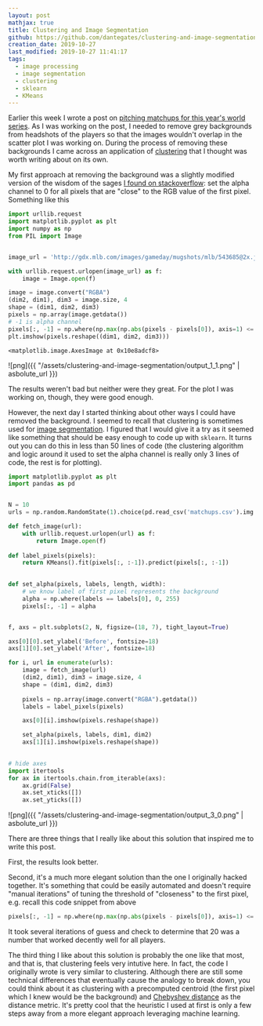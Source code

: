 ```yaml
---
layout: post
mathjax: true
title: Clustering and Image Segmentation
github: https://github.com/dantegates/clustering-and-image-segmentation
creation_date: 2019-10-27
last_modified: 2019-10-27 11:41:17
tags: 
  - image processing
  - image segmentation
  - clustering
  - sklearn
  - KMeans
---
```



Earlier this week I wrote a post on [pitching matchups for this year's world series](https://dantegates.github.io/2019/10/22/2019-world-series-pitcher-matchups.html). As I was working on the post, I needed to remove grey backgrounds from headshots of the players so that the images wouldn't overlap in the scatter plot I was working on. During the process of removing these backgrounds I came across an application of [clustering](https://en.wikipedia.org/wiki/Cluster_analysis) that I thought was worth writing about on its own.

My first approach at removing the background was a slightly modified version of the wisdom of the sages [I found on stackoverflow](https://stackoverflow.com/questions/765736/using-pil-to-make-all-white-pixels-transparent): set the alpha channel to 0 for all pixels that are "close" to the RGB value of the first pixel. Something like this


```python
import urllib.request
import matplotlib.pyplot as plt
import numpy as np
from PIL import Image


image_url = 'http://gdx.mlb.com/images/gameday/mugshots/mlb/543685@2x.jpg'

with urllib.request.urlopen(image_url) as f:
    image = Image.open(f)

image = image.convert("RGBA")
(dim2, dim1), dim3 = image.size, 4
shape = (dim1, dim2, dim3)
pixels = np.array(image.getdata())
# -1 is alpha channel
pixels[:, -1] = np.where(np.max(np.abs(pixels - pixels[0]), axis=1) <= 20, 0, 255)
plt.imshow(pixels.reshape((dim1, dim2, dim3)))
```




    <matplotlib.image.AxesImage at 0x10e8adcf8>




![png]({{ "/assets/clustering-and-image-segmentation/output_1_1.png" | asbolute_url }})


The results weren't bad but neither were they great. For the plot I was working on, though, they were good enough.

However, the next day I started thinking about other ways I could have removed the background. I seemed to recall that clustering is sometimes used for [image segmentation](https://en.wikipedia.org/wiki/Image_segmentation). I figured that I would give it a try as it seemed like something that should be easy enough to code up with `sklearn`. It turns out you can do this in less than 50 lines of code (the clustering algorithm and logic around it used to set the alpha channel is really only 3 lines of code, the rest is for plotting).


```python
import matplotlib.pyplot as plt
import pandas as pd


N = 10
urls = np.random.RandomState(1).choice(pd.read_csv('matchups.csv').img.unique(), N, replace=False)

def fetch_image(url):
    with urllib.request.urlopen(url) as f:
        return Image.open(f)
    
def label_pixels(pixels):
    return KMeans().fit(pixels[:, :-1]).predict(pixels[:, :-1])

    
def set_alpha(pixels, labels, length, width):
    # we know label of first pixel represents the background
    alpha = np.where(labels == labels[0], 0, 255)
    pixels[:, -1] = alpha


f, axs = plt.subplots(2, N, figsize=(18, 7), tight_layout=True)

axs[0][0].set_ylabel('Before', fontsize=18)
axs[1][0].set_ylabel('After', fontsize=18)

for i, url in enumerate(urls):
    image = fetch_image(url)
    (dim2, dim1), dim3 = image.size, 4
    shape = (dim1, dim2, dim3)
    
    pixels = np.array(image.convert("RGBA").getdata())
    labels = label_pixels(pixels)

    axs[0][i].imshow(pixels.reshape(shape))

    set_alpha(pixels, labels, dim1, dim2)
    axs[1][i].imshow(pixels.reshape(shape))
    

# hide axes
import itertools
for ax in itertools.chain.from_iterable(axs):
    ax.grid(False)
    ax.set_xticks([])
    ax.set_yticks([])
```


![png]({{ "/assets/clustering-and-image-segmentation/output_3_0.png" | asbolute_url }})


There are three things that I really like about this solution that inspired me to write this post.

First, the results look better.

Second, it's a much more elegant solution than the one I originally hacked together. It's something that could be easily automated and doesn't require "manual iterations" of tuning the threshold of "closeness" to the first pixel, e.g. recall this code snippet from above

```python
pixels[:, -1] = np.where(np.max(np.abs(pixels - pixels[0]), axis=1) <= 20, 0, 255)
```

It took several iterations of guess and check to determine that 20 was a number that worked decently well for all players.

The third thing I like about this solution is probably the one like that most, and that is, that clustering feels very intutive here. In fact, the code I originally wrote is very similar to clustering. Although there are still some technical differences that eventually cause the analogy to break down, you could think about it as clustering with a precomputed centroid (the first pixel which I knew would be the background) and [Chebyshev distance](https://en.wikipedia.org/wiki/Chebyshev_distance) as the distance metric. It's pretty cool that the heuristic I used at first is only a few steps away from a more elegant approach leveraging machine learning.